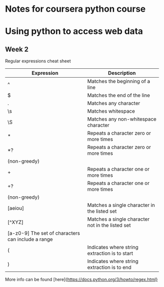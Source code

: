 # Notes for coursera python course
# Using python to access web data
## Week 2
Regular expressions cheat sheet

| Expression 	| Description 	|
|-	|-	|
| ^ 	| Matches the beginning of a line 	|
| $ 	| Matches the end of the line 	|
| . 	| Matches any character 	|
| \s 	| Matches whitespace 	|
| \S 	| Matches any non-whitespace character 	|
| * 	| Repeats a character zero or more times 	|
| *? 	| Repeats a character zero or more times 	|
| (non-greedy) 	|  	|
| + 	| Repeats a character one or more times 	|
| +? 	| Repeats a character one or more times 	|
| (non-greedy) 	|  	|
| [aeiou] 	| Matches a single character in the listed set 	|
| [^XYZ] 	| Matches a single character not in the listed set 	|
| [a-z0-9] The set of characters can include a range 	|  	|
| ( 	| Indicates where string extraction is to start 	|
| ) 	| Indicates where string extraction is to end 	|

More info can be found [here]{https://docs.python.org/3/howto/regex.html}